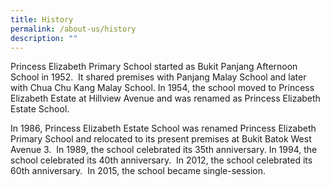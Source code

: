 ```yaml
---
title: History
permalink: /about-us/history
description: ""
---
```

Princess Elizabeth Primary School started as Bukit Panjang Afternoon School in 1952.  It shared premises with Panjang Malay School and later with Chua Chu Kang Malay School. In 1954, the school moved to Princess Elizabeth Estate at Hillview Avenue and was renamed as Princess Elizabeth Estate School.  

In 1986, Princess Elizabeth Estate School was renamed Princess Elizabeth Primary School and relocated to its present premises at Bukit Batok West Avenue 3.  In 1989, the school celebrated its 35th anniversary. In 1994, the school celebrated its 40th anniversary.  In 2012, the school celebrated its 60th anniversary.  In 2015, the school became single-session.